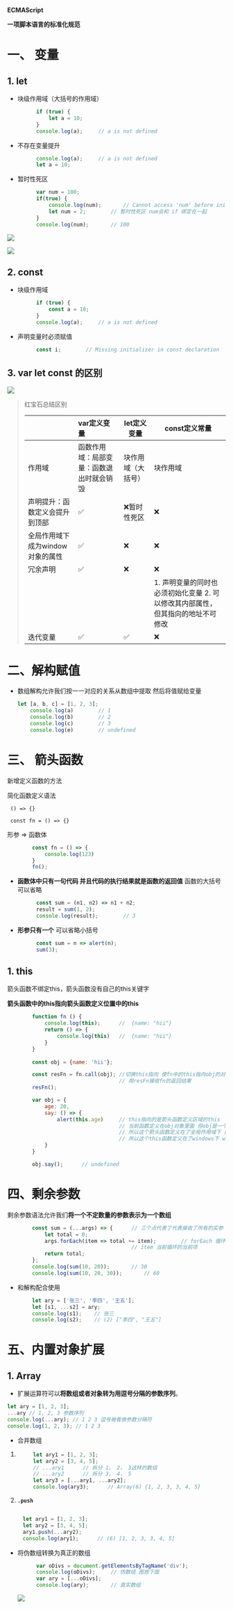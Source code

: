 **ECMAScript** 

**一项脚本语言的标准化规范**

# 一、 变量

## 1. let

+ 块级作用域（大括号的作用域）

  ```js
  		if (true) {
  			let a = 10;
  		}
  		console.log(a);		// a is not defined
  ```

+ 不存在变量提升

  ```js
  		console.log(a);		// a is not defined
  		let a = 10;
  ```

+ 暂时性死区

  ```js
  		var num = 100;
  		if(true) {
  			console.log(num);		// Cannot access 'num' before initialization 变量没有定义
  			let num = 2;		// 暂时性死区 num会和 if 绑定在一起
  		}
  		console.log(num);		// 100
  ```

  

![](E:\EPInterest\js高阶\笔记\img\Screenshot_20210122_161300_com.baidu.netdisk_edit.jpg)

![](E:\EPInterest\js高阶\笔记\img\Screenshot_20210122_161436_com.baidu.netdisk_edit.jpg)

## 2. const

+ 块级作用域

  ```js
  		if (true) {
  			const a = 10;
  		}
  		console.log(a);		// a is not defined
  ```

+ 声明变量时必须赋值

  ```js
  		const i;		// Missing initializer in const declaration
  ```

## 3. var let const 的区别

![](E:\EPInterest\js高阶\笔记\img\Screenshot_20210122_162605_com.baidu.netdisk_edit.jpg)

> 红宝石总结区别
>
> |                                  | var定义变量                              | let定义变量        | const定义常量                                                |
> | -------------------------------- | :--------------------------------------- | ------------------ | ------------------------------------------------------------ |
> | 作用域                           | 函数作用域：局部变量：函数退出时就会销毁 | 块作用域（大括号） | 块作用域                                                     |
> | 声明提升：函数定义会提升到顶部   | ✅                                        | ❌暂时性死区        | ❌                                                            |
> | 全局作用域下成为window对象的属性 | ✅                                        | ❌                  | ❌                                                            |
> | 冗余声明                         | ✅                                        | ❌                  | ❌                                                            |
> |                                  |                                          |                    | 1. 声明变量的同时也必须初始化变量 2. 可以修改其内部属性，但其指向的地址不可修改 |
> | 迭代变量                         | ✅                                        | ✅                  | ❌                                                            |

# 二、解构赋值

+ 数组解构允许我们按一一对应的关系从数组中提取 然后将值赋给变量

  ```js
  let [a, b, c] = [1, 2, 3];
      console.log(a)		// 1
      console.log(b)		// 2
      console.log(c)		// 3
      console.log(e)		// undefined
  ```

# 三、 箭头函数

新增定义函数的方法

简化函数定义语法

` () => {}`

` const fn = () => {}`

形参 => 函数体

```js
		const fn = () => {
			console.log(123)
		}
		fn();
```

+ **函数体中只有一句代码 并且代码的执行结果就是函数的返回值** 函数的大括号可以省略

  ```js
  		const sum = (n1, n2) => n1 + n2;
  		result = sum(1, 2);
  		console.log(result);		// 3
  ```

+ **形参只有一个** 可以省略小括号

  ```js
  		const sum = n => alert(n);
  		sum(3);
  ```

## 1. this

箭头函数不绑定this，箭头函数没有自己的this关键字

**箭头函数中的this指向箭头函数定义位置中的this**

```js
		function fn () {
			console.log(this);		//  {name: "hii"}
			return () => {
				console.log(this)	//  {name: "hii"}
			}
		}
		
		const obj = {name: 'hii'};

		const resFn = fn.call(obj);	//切换this指向 使fn中的this指向obj的对象
									// 用resFn接收fn的返回结果
		resFn();
```

```js
		var obj = {
			age: 20,
			say: () => {
				alert(this.age)		// this指向的是箭头函数定义区域的this 
									// 当前函数定义在obj对象里面 但obj是一个对象 无法产生作用域
									// 所以这个箭头函数定义在了全局作用域下 即windows
									// 所以这个this函数定义在了windows下 windows没有age属性 即undefined
			}
		}

		obj.say();		// undefined
```



# 四、剩余参数

剩余参数语法允许我们**将一个不定数量的参数表示为一个数组**

```js
		const sum = (...args) => {		// 三个点代表了代表接收了所有的实参
			let total = 0;
			args.forEach(item => total += item);		// forEach 循环数组 数组当中有多少个值  这个回调函数就会被执行多少次
										// item 当前循环的当前项
			return total;
		};
		console.log(sum(10, 20));		// 30
		console.log(sum(10, 20, 30));		// 60
```

+ 和解构配合使用

```js
		let ary = ['张三', '李四', '王五'];
		let [s1, ...s2] = ary;
		console.log(s1);	// 张三
		console.log(s2);	// (2) ["李四", "王五"]
```

# 五、内置对象扩展

## 1. Array

+ 扩展运算符可以**将数组或者对象转为用逗号分隔的参数序列**。

```js
let ary = [1, 2, 3];
...ary // 1, 2, 3 参数序列
console.log(...ary); // 1 2 3 逗号被看做参数分隔符
console.log(1, 2, 3); // 1 2 3
```

+ 合并数组

1. ```js
   		let ary1 = [1, 2, 3];
   		let ary2 = [3, 4, 5];
   		// ...ary1		// 拆分 1， 2， 3这样的数组
   		// ...ary2		// 拆分 3， 4， 5
   		let ary3 = [...ary1, ...ary2];
   		console.log(ary3);		// Array(6) {1, 2, 3, 3, 4, 5}
   ```

2.  **`.push`**

   ```js
   
   		let ary1 = [1, 2, 3];
   		let ary2 = [3, 4, 5];
   		ary1.push(...ary2);
   		console.log(ary1);		// (6) [1, 2, 3, 3, 4, 5]
   ```

+ 将伪数组转换为真正的数组

  ```js
  		var oDivs = document.getElementsByTagName('div');
  		console.log(oDivs);		// 伪数组 图放下面
  		var ary = [...oDivs];
  		console.log(ary);		// 真实数组
  ```

  ![](E:\EPInterest\js高阶\笔记\img\SharedScreenshot1.jpg)















